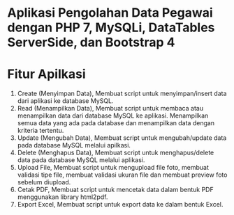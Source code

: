 # Aplikasi Pengolahan Data Pegawai dengan PHP 7, MySQLi, DataTables ServerSide, dan Bootstrap 4
 	
# Fitur Apilkasi 
1.	Create (Menyimpan Data),
Membuat script untuk menyimpan/insert data dari aplikasi ke database MySQL.
2.	Read (Menampilkan Data),
Membuat script untuk membaca atau menampilkan data dari database MySQL ke aplikasi. Menampilkan semua data yang ada pada database dan menampilkan data dengan kriteria tertentu.
3.	Update (Mengubah Data),
Membuat script untuk mengubah/update data pada database MySQL melalui apilkasi.
4.	Delete (Menghapus Data),
Membuat script untuk menghapus/delete data pada database MySQL melalui aplikasi. 
5.	Upload File,
Membuat script untuk mengupload file foto, membuat validasi tipe file, membuat validasi ukuran file dan membuat preview foto sebelum diupload.
6.	Cetak PDF,
Membuat script untuk mencetak data dalam bentuk PDF menggunakan library html2pdf. 
7.	Export Excel,
Membuat script untuk export data ke dalam bentuk Excel.


